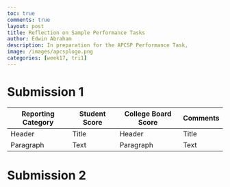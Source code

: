 ```yaml
---
toc: true
comments: true
layout: post
title: Reflection on Sample Performance Tasks
author: Edwin Abraham
description: In preparation for the APCSP Performance Task, 
image: /images/apcsplogo.png
categories: [week17, tri1]
---
```


# Submission 1

| Reporting Category | Student Score | College Board Score | Comments |
| ----------- | ----------- | ----------- | ----------- |
| Header      | Title       | Header      | Title       |
| Paragraph   | Text        | Paragraph   | Text        |

# Submission 2